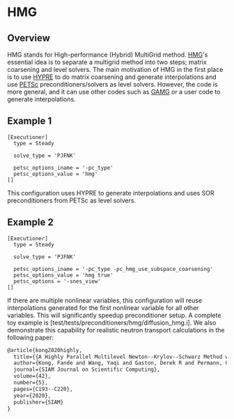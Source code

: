 # HMG

## Overview

HMG stands for High-performance (Hybrid) MultiGrid method.
[HMG](https://www.mcs.anl.gov/petsc/petsc-current/docs/manualpages/PC/PCHMG.html)'s
essential idea is to separate a multigrid method into two steps;
matrix coarsening and level solvers. The main motivation of HMG in
the first place is to use
[HYPRE](https://computing.llnl.gov/projects/hypre-scalable-linear-solvers-multigrid-methods)
to do matrix coarsening and generate interpolations
and use [PETSc](https://www.mcs.anl.gov/petsc/) preconditioners/solvers as level solvers.
However, the code is more general, and it can use other
codes such as [GAMG](https://www.mcs.anl.gov/petsc/petsc-current/docs/manualpages/PC/PCGAMG.html)
or a user code to generate interpolations.


## Example 1

```
[Executioner]
  type = Steady

  solve_type = 'PJFNK'

  petsc_options_iname = '-pc_type'
  petsc_options_value = 'hmg'
[]
```

This configuration uses HYPRE to generate interpolations
and uses SOR preconditioners from PETSc as level solvers.

## Example 2

```
[Executioner]
  type = Steady

  solve_type = 'PJFNK'

  petsc_options_iname = '-pc_type -pc_hmg_use_subspace_coarsening'
  petsc_options_value = 'hmg true'
  petsc_options = '-snes_view'
[]
```

If there are multiple nonlinear variables, this configuration will reuse interpolations
generated for the first nonlinear variable for all other variables. This will significantly
speedup preconditioner setup. A complete toy example is [test/tests/preconditioners/hmg/diffusion_hmg.i].
We also demonstrate this capability for
realistic neutron transport calculations in the following paper:

```tex
@article{kong2020highly,
  title={{A Highly Parallel Multilevel Newton--Krylov--Schwarz Method with Subspace-Based Coarsening and Partition-Based Balancing for the Multigroup Neutron Transport Equation on Three-Dimensional Unstructured Meshes}},
  author={Kong, Fande and Wang, Yaqi and Gaston, Derek R and Permann, Cody J and Slaughter, Andrew E and Lindsay, Alexander D and DeHart, Mark D and Martineau, Richard C},
  journal={SIAM Journal on Scientific Computing},
  volume={42},
  number={5},
  pages={C193--C220},
  year={2020},
  publisher={SIAM}
}
```

